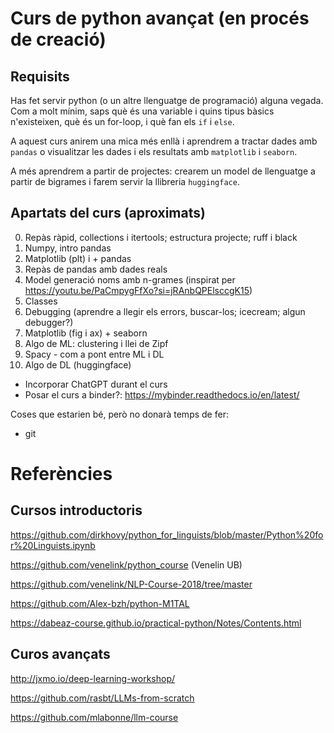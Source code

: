 # Curs de python avançat (en procés de creació)

## Requisits

Has fet servir python (o un altre llenguatge de programació) alguna vegada.
Com a molt mínim, saps què és una variable i quins tipus bàsics n'existeixen,
què és un for-loop, i què fan els `if` i `else`.

A aquest curs anirem una mica més enllà i aprendrem a tractar dades amb `pandas` o
visualitzar les dades i els resultats amb `matplotlib` i `seaborn`.

A més aprendrem a partir de projectes: crearem un model de llenguatge a partir de bigrames
i farem servir la llibreria `huggingface`.

## Apartats del curs (aproximats)

0. Repàs ràpid, collections i itertools; estructura projecte; ruff i black
1. Numpy, intro pandas
2. Matplotlib (plt) i + pandas
3. Repàs de pandas amb dades reals
4. Model generació noms amb n-grames (inspirat per https://youtu.be/PaCmpygFfXo?si=jRAnbQPElsccgK15)
5. Classes
6. Debugging (aprendre a llegir els errors, buscar-los; icecream; algun debugger?)
7. Matplotlib (fig i ax) + seaborn
8. Algo de ML: clustering i llei de Zipf
9. Spacy - com a pont entre ML i DL
10. Algo de DL (huggingface)

- Incorporar ChatGPT durant el curs
- Posar el curs a binder?: https://mybinder.readthedocs.io/en/latest/

Coses que estarien bé, però no donarà temps de fer:
- git


# Referències

## Cursos introductoris

https://github.com/dirkhovy/python_for_linguists/blob/master/Python%20for%20Linguists.ipynb

https://github.com/venelink/python_course (Venelin UB)

https://github.com/venelink/NLP-Course-2018/tree/master

https://github.com/Alex-bzh/python-M1TAL

https://dabeaz-course.github.io/practical-python/Notes/Contents.html

## Curos avançats

http://jxmo.io/deep-learning-workshop/

https://github.com/rasbt/LLMs-from-scratch

https://github.com/mlabonne/llm-course
